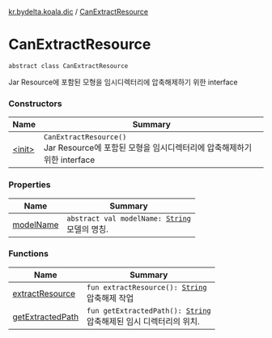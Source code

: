 [kr.bydelta.koala.dic](../index.md) / [CanExtractResource](./index.md)

# CanExtractResource

`abstract class CanExtractResource`

Jar Resource에 포함된 모형을 임시디렉터리에 압축해제하기 위한 interface

### Constructors

| Name | Summary |
|---|---|
| [&lt;init&gt;](-init-.md) | `CanExtractResource()`<br>Jar Resource에 포함된 모형을 임시디렉터리에 압축해제하기 위한 interface |

### Properties

| Name | Summary |
|---|---|
| [modelName](model-name.md) | `abstract val modelName: `[`String`](https://kotlinlang.org/api/latest/jvm/stdlib/kotlin/-string/index.html)<br>모델의 명칭. |

### Functions

| Name | Summary |
|---|---|
| [extractResource](extract-resource.md) | `fun extractResource(): `[`String`](https://kotlinlang.org/api/latest/jvm/stdlib/kotlin/-string/index.html)<br>압축해제 작업 |
| [getExtractedPath](get-extracted-path.md) | `fun getExtractedPath(): `[`String`](https://kotlinlang.org/api/latest/jvm/stdlib/kotlin/-string/index.html)<br>압축해제된 임시 디렉터리의 위치. |
